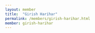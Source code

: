 ```yaml
---
layout: member
title:  "Girish Harihar"
permalink: /members/girish-harihar.html
member: girish-harihar
---
```


